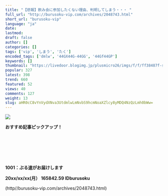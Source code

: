 ```yaml
---
title: "【悲報】飲み会に参加したくない理由、判明してしまう・・・ "
full_url: "http://burusoku-vip.com/archives/2048743.html"
short_url: "burusoku-vip"
language: "ja"
date: 
lastmod: 
draft: false
author: []
categories: []
tags: ['vip', 'しまう', 'たく']
encoded_tags: ['dmlw', '44GX44G-44GG', '44Gf44GP']
keywords: []
thumbnail: "https://livedoor.blogimg.jp/plusmicro26/imgs/f/f/ff38487f-s.png"
popular: 327
latest: 398
trend: 660
featured: 52
views: 40
comments: 127
weight: 13
slug: aHR0cC8vYnVydXNva3UtdmlwLmNvbS9hcmNoaXZlcy8yMDQ4NzQzLmh0bWw=
---
```


![](https://livedoor.blogimg.jp/plusmicro26/imgs/f/f/ff38487f-s.png)

<div><p><b>おすすめ記事ピックアップ！</b></p> <p class='g-ad1'> </p> <p class='g-ad2'> </p> <p></p><br> <br> <br> <p id='csw_block'></p> <p id='divSP1'> </p> <br><p><b>1001：ぶる速がお届けします <p> 20xx/xx/xx(月） 165842.59 IDburusoku</p></b></p> <p class='g-ad1'> </p> <p class='g-ad2'> </p> <p id='divSP'> </p> </div>

(http//burusoku-vip.com/archives/2048743.html)
